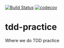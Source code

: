 [![Build Status](https://travis-ci.org/enmotech-go/tdd-practice.svg?branch=zhaohongtao)](https://travis-ci.org/enmotech-go/tdd-practice)
[![codecov](https://codecov.io/gh/enmotech-go/tdd-practice/branch/kliyes/graph/badge.svg)](https://codecov.io/gh/enmotech-go/tdd-practice)
# tdd-practice
Where we do TDD practice